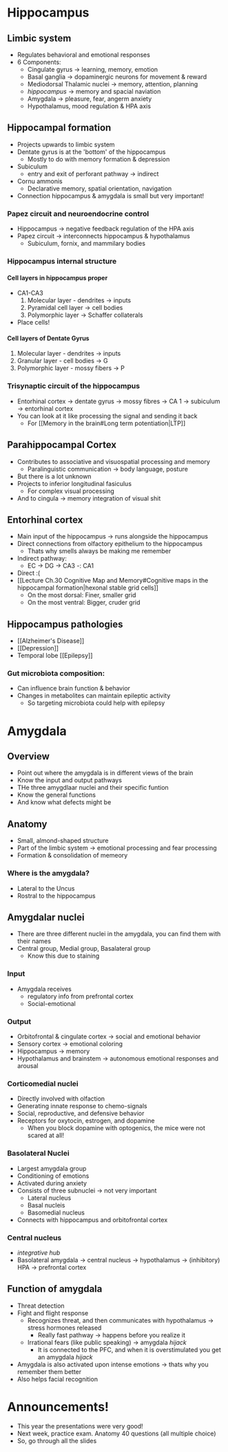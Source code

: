 # Hippocampus
## Limbic system
- Regulates behavioral and emotional responses
- 6 Components:
	- Cingulate gyrus -> learning, memory, emotion
	- Basal ganglia -> dopaminergic neurons for movement & reward
	- Mediodorsal Thalamic nuclei -> memory, attention, planning
	- *hippocampus* ->  memory and spacial naviation
	- Amygdala -> pleasure, fear, angerm anxiety
	- Hypothalamus, mood regulation & HPA axis
## Hippocampal formation
- Projects upwards to limbic system
- Dentate gyrus is at the 'bottom' of the hippocampus
	- Mostly to do with memory formation & depression
- Subiculum
	- entry and exit of perforant pathway -> indirect
- Cornu ammonis
	- Declarative memory, spatial orientation, navigation
- Connection hippocampus & amygdala is small but very important!
### Papez circuit and neuroendocrine control
- Hippocampus -> negative feedback regulation of the HPA axis
- Papez circuit -> interconnects hippocampus & hypothalamus
	- Subiculum, fornix, and mammilary bodies
### Hippocampus internal structure
#### Cell layers in hippocampus proper
- CA1-CA3
	1. Molecular layer - dendrites -> inputs
	2. Pyramidal cell layer -> cell bodies
	3. Polymorphic layer -> Schaffer collaterals
- Place cells!
#### Cell layers of Dentate Gyrus
1. Molecular layer - dendrites -> inputs
2. Granular layer - cell bodies -> G
3. Polymorphic layer - mossy fibers -> P
### Trisynaptic circuit of the hippocampus
- Entorhinal cortex -> dentate gyrus -> mossy fibres -> CA 1 -> subiculum -> entorhinal cortex
- You can look at it like processing the signal and sending it back
	- For [[Memory in the brain#Long term potentiation|LTP]]
## Parahippocampal Cortex
- Contributes to associative and visuospatial processing and memory
	- Paralinguistic communication -> body language, posture
- But there is a lot unknown
- Projects to inferior longitudinal fasiculus
	- For complex visual processing
- And to cingula -> memory integration of visual shit
## Entorhinal cortex
- Main input of the hippocampus -> runs alongside the hippocampus
- Direct connections from olfactory epithelium to the hippocampus
	- Thats why smells always be making me remember
- Indirect pathway:
	- EC -> DG -> CA3 -: CA1
- Direct :(
- [[Lecture Ch.30 Cognitive Map and Memory#Cognitive maps in the hippocampal formation|hexonal stable grid cells]]
	- On the most dorsal: Finer, smaller grid
	- On the most ventral: Bigger, cruder grid
## Hippocampus pathologies
- [[Alzheimer's Disease]]
- [[Depression]]
- Temporal lobe [[Epilepsy]]
### Gut microbiota composition:
- Can influence brain function & behavior
- Changes in metabolites can maintain epileptic activity
	- So targeting microbiota could help with epilepsy

# Amygdala
## Overview
- Point out where the amygdala is in different views of the brain
- Know the input and output pathways
- THe three amygdlaar nuclei and their specific funtion
- Know the general functions
- And know what defects might be
## Anatomy
- Small, almond-shaped structure
- Part of the limbic system -> emotional processing and fear processing
- Formation & consolidation of memeory
### Where is the amygdala?
- Lateral to the Uncus
- Rostral to the hippocampus
## Amygdalar nuclei
- There are three different nuclei in the amygdala, you can find them with their names
- Central group, Medial group, Basalateral group
	- Know this due to staining
### Input
- Amygdala receives
	- regulatory info from prefrontal cortex
	- Social-emotional 
### Output
- Orbitofrontal & cingulate cortex -> social and emotional behavior
- Sensory cortex -> emotional coloring
- Hippocampus -> memory
- Hypothalamus and brainstem -> autonomous emotional responses and arousal
### Corticomedial nuclei
- Directly involved with olfaction
- Generating innate response to chemo-signals
- Social, reproductive, and defensive behavior
- Receptors for oxytocin, estrogen, and dopamine
	- When you block dopamine with optogenics, the mice were not scared at all!
### Basolateral Nuclei
- Largest amygdala group
- Conditioning of emotions
- Activated during anxiety
- Consists of three subnuclei -> not very important
	- Lateral nucleus
	- Basal nucleis
	- Basomedial nucleus
- Connects with hippocampus and orbitofrontal cortex
### Central nucleus
- *integrative hub*
- Basolateral amygdala -> central nucleus -> hypothalamus -> (inhibitory) HPA -> prefrontal cortex

## Function of amygdala
- Threat detection
- Fight and flight response
	- Recognizes threat, and then communicates with hypothalamus -> stress hormones released
		- Really fast pathway -> happens before you realize it
	- Irrational fears (like public speaking) -> amygdala *hijack*
		- It is connected to the PFC, and when it is overstimulated you get an amygdala *hijack*
- Amygdala is also activated upon intense emotions -> thats why you remember them better
- Also helps facial recognition

# Announcements!
- This year the presentations were very good!
- Next week, practice exam. Anatomy 40 questions (all multiple choice)
- So, go through all the slides